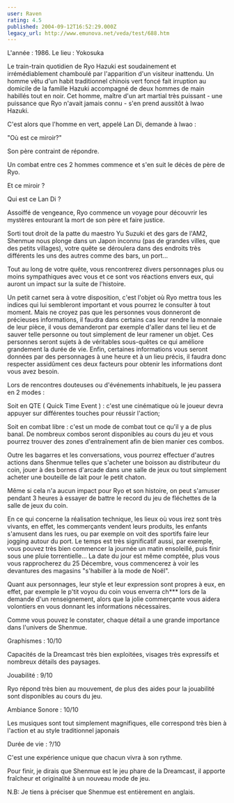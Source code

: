 ```yaml
---
user: Raven
rating: 4.5
published: 2004-09-12T16:52:29.000Z
legacy_url: http://www.emunova.net/veda/test/688.htm
---
```

L'année : 1986\. Le lieu : Yokosuka  

Le train-train quotidien de Ryo Hazuki est soudainement et irrémédiablement chamboulé par l'apparition d'un visiteur inattendu. Un homme vêtu d'un habit traditionnel chinois vert foncé fait irruption au domicile de la famille Hazuki accompagné de deux hommes de main habillés tout en noir. Cet homme, maître d'un art martial très puissant - une puissance que Ryo n'avait jamais connu - s'en prend aussitôt à Iwao Hazuki.  

C'est alors que l'homme en vert, appelé Lan Di, demande à Iwao :  

"Où est ce miroir?"  

Son père contraint de répondre.  

Un combat entre ces 2 hommes commence et s'en suit le décès de père de Ryo.  

Et ce miroir ?  

Qui est ce Lan Di ?  

Assoiffé de vengeance, Ryo commence un voyage pour découvrir les mystères entourant la mort de son père et faire justice.  

  

Sorti tout droit de la patte du maestro Yu Suzuki et des gars de l'AM2, Shenmue nous plonge dans un Japon inconnu (pas de grandes villes, que des petits villages), votre quête se déroulera dans des endroits très différents les uns des autres comme des bars, un port...  

  

Tout au long de votre quête, vous rencontrerez divers personnages plus ou moins sympathiques avec vous et ce sont vos réactions envers eux, qui auront un impact sur la suite de l'histoire.  

Un petit carnet sera à votre disposition, c'est l'objet où Ryo mettra tous les indices qui lui sembleront important et vous pourrez le consulter à tout moment. Mais ne croyez pas que les personnes vous donneront de précieuses informations, il faudra dans certains cas leur rendre la monnaie de leur pièce, il vous demanderont par exemple d'aller dans tel lieu et de sauver telle personne ou tout simplement de leur ramener un objet. Ces personnes seront sujets à de véritables sous-quêtes ce qui améliore grandement la durée de vie. Enfin, certaines informations vous seront données par des personnages à une heure et à un lieu précis, il faudra donc respecter assidûment ces deux facteurs pour obtenir les informations dont vous avez besoin.  

  

Lors de rencontres douteuses ou d'événements inhabituels, le jeu passera en 2 modes :   

Soit en QTE ( Quick Time Event ) : c'est une cinématique où le joueur devra appuyer sur différentes touches pour réussir l'action;  

Soit en combat libre : c'est un mode de combat tout ce qu'il y a de plus banal. De nombreux combos seront disponibles au cours du jeu et vous pourrez trouver des zones d'entraînement afin de bien manier ces combos.  

  

Outre les bagarres et les conversations, vous pourrez effectuer d'autres actions dans Shenmue telles que s'acheter une boisson au distributeur du coin, jouer à des bornes d'arcade dans une salle de jeux ou tout simplement acheter une bouteille de lait pour le petit chaton.  

Même si cela n'a aucun impact pour Ryo et son histoire, on peut s'amuser pendant 3 heures à essayer de battre le record du jeu de fléchettes de la salle de jeux du coin.  

  

En ce qui concerne la réalisation technique, les lieux où vous irez sont très vivants, en effet, les commerçants vendent leurs produits, les enfants s'amusent dans les rues, ou par exemple on voit des sportifs faire leur jogging autour du port. Le temps est très significatif aussi, par exemple, vous pouvez très bien commencer la journée un matin ensoleillé, puis finir sous une pluie torrentielle... La date du jour est même comptée, plus vous vous rapprocherez du 25 Décembre, vous commencerez à voir les devantures des magasins "s'habiller à la mode de Noël".  

Quant aux personnages, leur style et leur expression sont propres à eux, en effet, par exemple le p'tit voyou du coin vous enverra ch\*\*\* lors de la demande d'un renseignement, alors que la jolie commerçante vous aidera volontiers en vous donnant les informations nécessaires.  

Comme vous pouvez le constater, chaque détail a une grande importance dans l'univers de Shenmue.  

  

Graphismes : 10/10  

Capacités de la Dreamcast très bien exploitées, visages très expressifs et nombreux détails des paysages.  

  

Jouabilité : 9/10  

Ryo répond très bien au mouvement, de plus des aides pour la jouabilité sont disponibles au cours du jeu.  

  

Ambiance Sonore : 10/10  

Les musiques sont tout simplement magnifiques, elle correspond très bien à l'action et au style traditionnel japonais  

  

Durée de vie : ?/10  

C'est une expérience unique que chacun vivra à son rythme.  

  

Pour finir, je dirais que Shenmue est le jeu phare de la Dreamcast, il apporte fraîcheur et originalité à un nouveau mode de jeu.  

  

N.B: Je tiens à préciser que Shenmue est entièrement en anglais.
